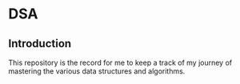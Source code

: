 # DSA

## Introduction
This repository is the record for me to keep a track of my journey of mastering the various data structures and algorithms.
